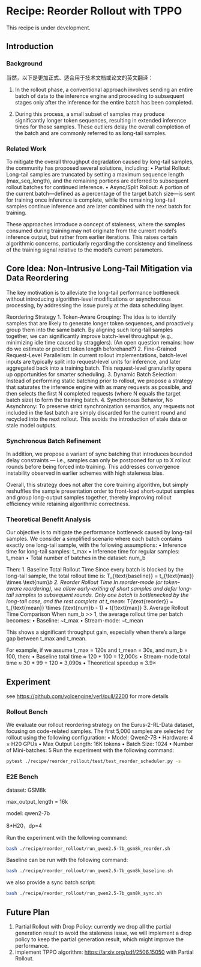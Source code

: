 # Recipe: Reorder Rollout with TPPO

This recipe is under development.

## Introduction

### Background

当然，以下是更加正式、适合用于技术文档或论文的英文翻译：

1.	In the rollout phase, a conventional approach involves sending an entire batch of data to the inference engine and proceeding to subsequent stages only after the inference for the entire batch has been completed.

2.	During this process, a small subset of samples may produce significantly longer token sequences, resulting in extended inference times for those samples. These outliers delay the overall completion of the batch and are commonly referred to as long-tail samples.

### Related Work

To mitigate the overall throughput degradation caused by long-tail samples, the community has proposed several solutions, including:
	•	Partial Rollout: Long-tail samples are truncated by setting a maximum sequence length (max_seq_length), and the remaining portions are deferred to subsequent rollout batches for continued inference.
	•	Async/Split Rollout: A portion of the current batch—defined as a percentage of the target batch size—is sent for training once inference is complete, while the remaining long-tail samples continue inference and are later combined with the next batch for training.

These approaches introduce a concept of staleness, where the samples consumed during training may not originate from the current model’s inference output, but rather from earlier iterations. This raises certain algorithmic concerns, particularly regarding the consistency and timeliness of the training signal relative to the model’s current parameters.

## Core Idea: Non-Intrusive Long-Tail Mitigation via Data Reordering

The key motivation is to alleviate the long-tail performance bottleneck without introducing algorithm-level modifications or asynchronous processing, by addressing the issue purely at the data scheduling layer.

Reordering Strategy
	1.	Token-Aware Grouping:
The idea is to identify samples that are likely to generate longer token sequences, and proactively group them into the same batch. By aligning such long-tail samples together, we can significantly improve batch-level throughput (e.g., minimizing idle time caused by stragglers).
(An open question remains: how do we estimate or predict token length beforehand?)
	2.	Fine-Grained Request-Level Parallelism:
In current rollout implementations, batch-level inputs are typically split into request-level units for inference, and later aggregated back into a training batch. This request-level granularity opens up opportunities for smarter scheduling.
	3.	Dynamic Batch Selection:
Instead of performing static batching prior to rollout, we propose a strategy that saturates the inference engine with as many requests as possible, and then selects the first N completed requests (where N equals the target batch size) to form the training batch.
	4.	Synchronous Behavior, No Asynchrony:
To preserve strict synchronization semantics, any requests not included in the fast batch are simply discarded for the current round and recycled into the next rollout. This avoids the introduction of stale data or stale model outputs.

### Synchronous Batch Refinement

In addition, we propose a variant of sync batching that introduces bounded delay constraints — i.e., samples can only be postponed for up to X rollout rounds before being forced into training. This addresses convergence instability observed in earlier schemes with high staleness bias.

Overall, this strategy does not alter the core training algorithm, but simply reshuffles the sample presentation order to front-load short-output samples and group long-output samples together, thereby improving rollout efficiency while retaining algorithmic correctness.


### Theoretical Benefit Analysis

Our objective is to mitigate the performance bottleneck caused by long-tail samples. We consider a simplified scenario where each batch contains exactly one long-tail sample, with the following assumptions:
	•	Inference time for long-tail samples: t_max
	•	Inference time for regular samples: t_mean
	•	Total number of batches in the dataset: num_b

Then:
	1.	Baseline Total Rollout Time
Since every batch is blocked by the long-tail sample, the total rollout time is:
T_{\text{baseline}} = t_{\text{max}} \times \text{num}_b
	2.	Reorder Rollout Time
In reorder-mode (or token-aware reordering), we allow early-exiting of short samples and defer long-tail samples to subsequent rounds. Only one batch is bottlenecked by the long-tail case, and the rest complete at t_mean:
T_{\text{reorder}} = t_{\text{mean}} \times (\text{num}b - 1) + t{\text{max}}
	3.	Average Rollout Time Comparison
When num_b >> 1, the average rollout time per batch becomes:
	•	Baseline: ~t_max
	•	Stream-mode: ~t_mean

This shows a significant throughput gain, especially when there’s a large gap between t_max and t_mean.

For example, if we assume t_max = 120s and t_mean = 30s, and num_b = 100, then:
	•	Baseline total time ≈ 120 * 100 = 12,000s
	•	Stream-mode total time ≈ 30 * 99 + 120 = 3,090s
	•	Theoretical speedup ≈ 3.9×

## Experiment
see https://github.com/volcengine/verl/pull/2200 for more details

### Rollout Bench

We evaluate our rollout reordering strategy on the Eurus-2-RL-Data dataset, focusing on code-related samples. The first 5,000 samples are selected for rollout using the following configuration:
•	Model: Qwen2-7B
•	Hardware: 4 × H20 GPUs
•	Max Output Length: 16K tokens
•	Batch Size: 1024
•	Number of Mini-batches: 5
Run the experiment with the following command:

```bash
pytest ./recipe/reorder_rollout/test/test_reorder_scheduler.py -s
```

### E2E Bench
dataset: GSM8k

max_output_length = 16k

model: qwen2-7b

8*H20，dp=4

Run the experiment with the following command:

```bash
bash ./recipe/reorder_rollout/run_qwen2.5-7b_gsm8k_reorder.sh
```

Baseline can be run with the following command:

```bash
bash ./recipe/reorder_rollout/run_qwen2.5-7b_gsm8k_baseline.sh
```

we also provide a sync batch script:

```bash
bash ./recipe/reorder_rollout/run_qwen2.5-7b_gsm8k_sync.sh
```

## Future Plan
1. Partial Rollout with Drop Policy: currently we drop all the partial generation result to avoid the staleness issue, we will implement a drop policy to keep the partial generation result, which might improve the performance.
2. implement TPPO algorithm: https://arxiv.org/pdf/2506.15050 with Partial Rollout.